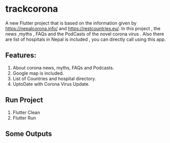 # trackcorona

A new Flutter project that is based on the information given by https://nepalcorona.info/ and https://restcountries.eu/. In this project , the news ,myths , FAQs and the PodCasts of the novel corona virus . Also there are list of hospitals in Nepal is included , you can directly call using this app.

## Features:

1. About corona news, myths, FAQs and Podcasts.
2. Google map is included.
3. List of Countries and hospital directory.
4. UptoDate with Corona Virus Update.

## Run Project
 1. Flutter Clean
 2. Flutter Run
 
 ## Some Outputs



